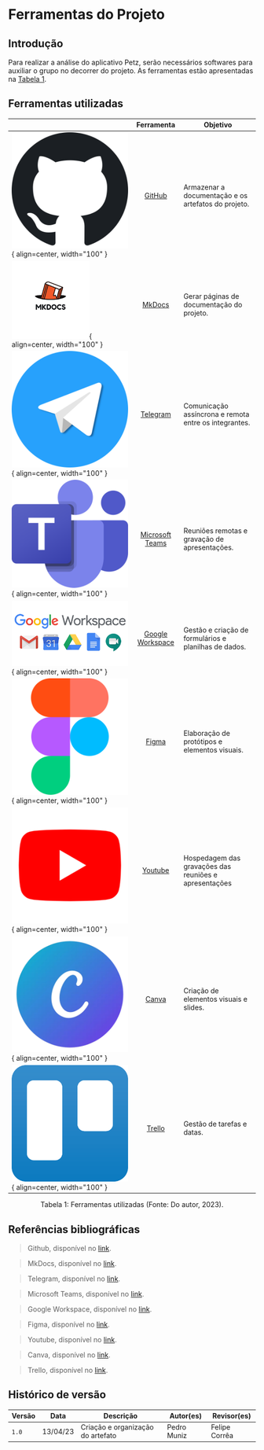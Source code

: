 # Ferramentas do Projeto

## Introdução

Para realizar a análise do aplicativo Petz, serão necessários softwares para auxiliar o grupo no decorrer do projeto. As ferramentas estão apresentadas na [Tabela 1](#ferramentas-utilizadas).

## Ferramentas utilizadas

|           | Ferramenta | Objetivo |
| --------- | :--------: | -------- |
| ![Ícone GitHub](../assets/ferramentas/github.png){ align=center, width="100" } | [GitHub](https://www.github.com) | Armazenar a documentação e os artefatos do projeto. |
| ![Ícone MkDocs](../assets/ferramentas/mkdocs.png){ align=center, width="100" } | [MkDocs](https://www.mkdocs.org) | Gerar páginas de documentação do projeto. |
| ![Ícone Telegram](../assets/ferramentas/telegram.png){ align=center, width="100" } | [Telegram](https://web.telegram.org/) | Comunicação assíncrona e remota entre os integrantes. |
| ![Ícone Microsoft Teams](../assets/ferramentas/teams.png){ align=center, width="100" } | [Microsoft Teams](https://www.microsoft.com/pt-br/microsoft-365/microsoft-teams/free) | Reuniões remotas e gravação de apresentações. |
| ![Ícone Google Workspace](../assets/ferramentas/workspace.png){ align=center, width="100" } | [Google Workspace](https://workspace.google.com/intl/pt-BR/) | Gestão e criação de formulários e planilhas de dados. |
| ![Ícone Figma](../assets/ferramentas/figma.png){ align=center, width="100" } | [Figma](https://www.figma.com) | Elaboração de protótipos e elementos visuais. |
| ![Ícone Youtube](../assets/ferramentas/youtube.png){ align=center, width="100" } | [Youtube](https://www.youtube.com) | Hospedagem das gravações das reuniões e apresentações |
| ![Ícone Canva](../assets/ferramentas/canva.png){ align=center, width="100" } | [Canva](https://www.canva.com) | Criação de elementos visuais e slides. |
| ![Ícone Trello](../assets/ferramentas/trello.png){ align=center, width="100" } | [Trello](https://www.trello.com) | Gestão de tarefas e datas. |

<div style="text-align: center">
<p> Tabela 1: Ferramentas utilizadas (Fonte: Do autor, 2023).</p>
</div>

## Referências bibliográficas

> Github, disponível no [link](https://www.github.com).

> MkDocs, disponível no [link](https://www.mkdocs.org).

> Telegram, disponível no [link](https://web.telegram.org/).

> Microsoft Teams, disponível no [link](https://www.microsoft.com/pt-br/microsoft-365/microsoft-teams/free).

> Google Workspace, disponível no [link](https://workspace.google.com/intl/pt-BR/).

> Figma, disponível no [link](https://www.figma.com).

> Youtube, disponível no [link](https://www.youtube.com).

> Canva, disponível no [link](https://www.canva.com).

> Trello, disponível no [link](https://www.trello.com).

## Histórico de versão

|  Versão  |   Data   |                      Descrição                      |    Autor(es)   |  Revisor(es)  |
| -------- | -------- | --------------------------------------------------- | -------------- | ------------- |
|  `1.0`   | 13/04/23 | Criação e organização do artefato | Pedro Muniz | Felipe Corrêa |